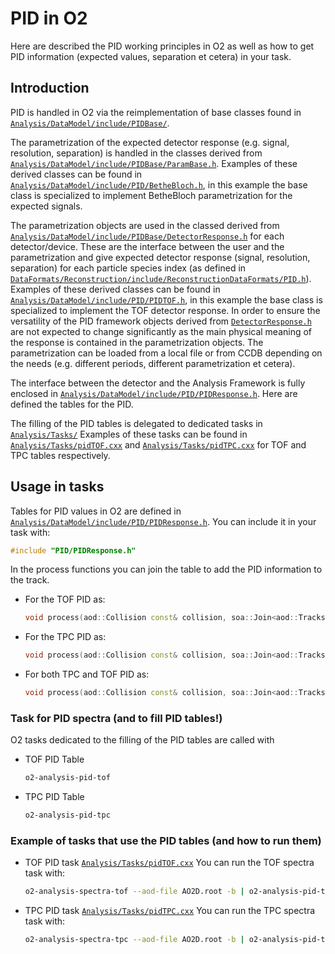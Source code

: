 # PID in O2

Here are described the PID working principles in O2 as well as how to get PID information (expected values, separation et cetera) in your task.

## Introduction

PID is handled in O2 via the reimplementation of base classes found in [`Analysis/DataModel/include/PIDBase/`](https://github.com/AliceO2Group/AliceO2/tree/dev/Analysis/DataModel/include/PIDBase).

The parametrization of the expected detector response (e.g. signal, resolution, separation) is handled in the classes derived from [`Analysis/DataModel/include/PIDBase/ParamBase.h`](https://github.com/AliceO2Group/AliceO2/tree/dev/Analysis/DataModel/include/PIDBase/ParamBase.h).
Examples of these derived classes can be found in [`Analysis/DataModel/include/PID/BetheBloch.h`](https://github.com/AliceO2Group/AliceO2/tree/dev/Analysis/DataModel/include/PID/BetheBloch.h), in this example the base class is specialized to implement BetheBloch parametrization for the expected signals.

The parametrization objects are used in the classed derived from [`Analysis/DataModel/include/PIDBase/DetectorResponse.h`](https://github.com/AliceO2Group/AliceO2/tree/dev/Analysis/DataModel/include/PIDBase/DetectorResponse.h) for each detector/device.
These are the interface between the user and the parametrization and give expected detector response (signal, resolution, separation) for each particle species index (as defined in [`DataFormats/Reconstruction/include/ReconstructionDataFormats/PID.h`](https://github.com/AliceO2Group/AliceO2/tree/dev/DataFormats/Reconstruction/include/ReconstructionDataFormats/PID.h)).
Examples of these derived classes can be found in [`Analysis/DataModel/include/PID/PIDTOF.h`](https://github.com/AliceO2Group/AliceO2/tree/dev/Analysis/DataModel/include/PID/PIDTOF.h), in this example the base class is specialized to implement the TOF detector response.
In order to ensure the versatility of the PID framework objects derived from [`DetectorResponse.h`](https://github.com/AliceO2Group/AliceO2/tree/dev/Analysis/DataModel/include/PIDBase/DetectorResponse.h) are not expected to change significantly as the main physical meaning of the response is contained in the parametrization objects.
The parametrization can be loaded from a local file or from CCDB depending on the needs (e.g. different periods, different parametrization et cetera).

The interface between the detector and the Analysis Framework is fully enclosed in [`Analysis/DataModel/include/PID/PIDResponse.h`](https://github.com/AliceO2Group/AliceO2/tree/dev/Analysis/DataModel/include/PIDBase/DetectorResponse.h).
Here are defined the tables for the PID.

The filling of the PID tables is delegated to dedicated tasks in [`Analysis/Tasks/`](https://github.com/AliceO2Group/AliceO2/tree/dev/Analysis/Tasks)
Examples of these tasks can be found in [`Analysis/Tasks/pidTOF.cxx`](https://github.com/AliceO2Group/AliceO2/tree/dev/Analysis/Tasks/pidTOF.cxx) and [`Analysis/Tasks/pidTPC.cxx`](https://github.com/AliceO2Group/AliceO2/tree/dev/Analysis/Tasks/pidTPC.cxx) for TOF and TPC tables respectively.


## Usage in tasks

Tables for PID values in O2 are defined in [`Analysis/DataModel/include/PID/PIDResponse.h`](https://github.com/AliceO2Group/AliceO2/tree/dev/Analysis/DataModel/include/PIDBase/DetectorResponse.h).
You can include it in your task with:

``` c++
#include "PID/PIDResponse.h"
```

In the process functions you can join the table to add the PID information to the track.

* For the TOF PID as:

    ``` c++
    void process(aod::Collision const& collision, soa::Join<aod::Tracks, aod::TracksExtra, aod::pidRespTOF> const& tracks)
    ```

* For the TPC PID as:

    ``` c++
    void process(aod::Collision const& collision, soa::Join<aod::Tracks, aod::TracksExtra, aod::pidRespTPC> const& tracks)
    ```
* For both TPC and TOF PID as:

    ``` c++
    void process(aod::Collision const& collision, soa::Join<aod::Tracks, aod::TracksExtra, aod::pidRespTPC, aod::pidRespTOF> const& tracks)
    ```

### Task for PID spectra (and to fill PID tables!)
O2 tasks dedicated to the filling of the PID tables are called with  
* TOF PID Table

    ``` bash
    o2-analysis-pid-tof
    ```

* TPC PID Table

    ``` bash
    o2-analysis-pid-tpc
    ```

### Example of tasks that use the PID tables (and how to run them)
* TOF PID task [`Analysis/Tasks/pidTOF.cxx`](https://github.com/AliceO2Group/AliceO2/tree/dev/Analysis/Tasks/pidTOF.cxx)
    You can run the TOF spectra task with:

    ``` bash
    o2-analysis-spectra-tof --aod-file AO2D.root -b | o2-analysis-pid-tof -b
    ```

* TPC PID task [`Analysis/Tasks/pidTPC.cxx`](https://github.com/AliceO2Group/AliceO2/tree/dev/Analysis/Tasks/pidTPC.cxx)
    You can run the TPC spectra task with:

    ``` bash
    o2-analysis-spectra-tpc --aod-file AO2D.root -b | o2-analysis-pid-tpc -b
    ```

